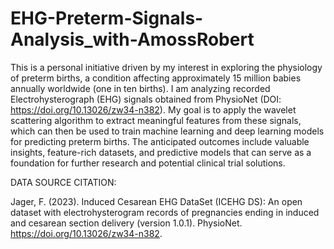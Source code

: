 # EHG-Preterm-Signals-Analysis_with-AmossRobert
This is a personal initiative driven by my interest in exploring the physiology of preterm births, a condition affecting approximately 15 million babies annually worldwide (one in ten births). 
I am analyzing recorded Electrohysterograph (EHG) signals obtained from PhysioNet (DOI: https://doi.org/10.13026/zw34-n382). 
My goal is to apply the wavelet scattering algorithm to extract meaningful features from these signals, which can then be used to train machine learning and deep learning models for predicting preterm births. 
The anticipated outcomes include valuable insights, feature-rich datasets, and predictive models that can serve as a foundation for further research and potential clinical trial solutions.


DATA SOURCE CITATION:  

Jager, F. (2023). Induced Cesarean EHG DataSet (ICEHG DS): An open dataset with electrohysterogram records of pregnancies ending in induced and cesarean section delivery (version 1.0.1). PhysioNet. https://doi.org/10.13026/zw34-n382.
